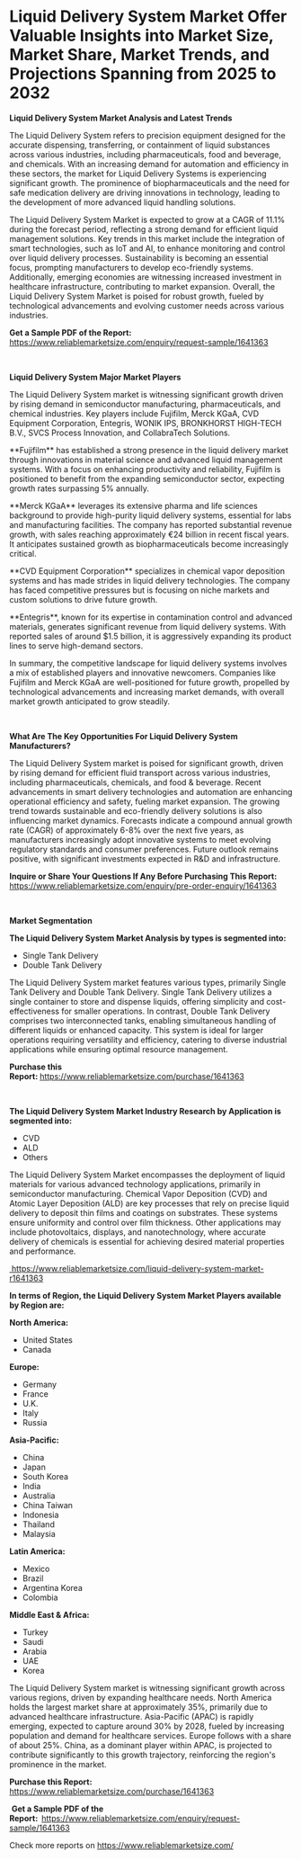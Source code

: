 <p><h1>Liquid Delivery System Market Offer Valuable Insights into Market Size, Market Share, Market Trends, and Projections Spanning from 2025 to 2032</h1></p><p><strong>Liquid Delivery System Market Analysis and Latest Trends</strong></p>
<p><p>The Liquid Delivery System refers to precision equipment designed for the accurate dispensing, transferring, or containment of liquid substances across various industries, including pharmaceuticals, food and beverage, and chemicals. With an increasing demand for automation and efficiency in these sectors, the market for Liquid Delivery Systems is experiencing significant growth. The prominence of biopharmaceuticals and the need for safe medication delivery are driving innovations in technology, leading to the development of more advanced liquid handling solutions.</p><p>The Liquid Delivery System Market is expected to grow at a CAGR of 11.1% during the forecast period, reflecting a strong demand for efficient liquid management solutions. Key trends in this market include the integration of smart technologies, such as IoT and AI, to enhance monitoring and control over liquid delivery processes. Sustainability is becoming an essential focus, prompting manufacturers to develop eco-friendly systems. Additionally, emerging economies are witnessing increased investment in healthcare infrastructure, contributing to market expansion. Overall, the Liquid Delivery System Market is poised for robust growth, fueled by technological advancements and evolving customer needs across various industries.</p></p>
<p><strong>Get a Sample PDF of the Report:&nbsp;</strong> <a href="https://www.reliablemarketsize.com/enquiry/request-sample/1641363?utm_campaign=2561&utm_medium=2&utm_source=Github&utm_content=ia&utm_term=22022025&utm_id=liquid-delivery-system">https://www.reliablemarketsize.com/enquiry/request-sample/1641363</a></p>
<p>&nbsp;</p>
<p><strong>Liquid Delivery System Major Market Players</strong></p>
<p><p>The Liquid Delivery System market is witnessing significant growth driven by rising demand in semiconductor manufacturing, pharmaceuticals, and chemical industries. Key players include Fujifilm, Merck KGaA, CVD Equipment Corporation, Entegris, WONIK IPS, BRONKHORST HIGH-TECH B.V., SVCS Process Innovation, and CollabraTech Solutions.</p><p>**Fujifilm** has established a strong presence in the liquid delivery market through innovations in material science and advanced liquid management systems. With a focus on enhancing productivity and reliability, Fujifilm is positioned to benefit from the expanding semiconductor sector, expecting growth rates surpassing 5% annually.</p><p>**Merck KGaA** leverages its extensive pharma and life sciences background to provide high-purity liquid delivery systems, essential for labs and manufacturing facilities. The company has reported substantial revenue growth, with sales reaching approximately €24 billion in recent fiscal years. It anticipates sustained growth as biopharmaceuticals become increasingly critical.</p><p>**CVD Equipment Corporation** specializes in chemical vapor deposition systems and has made strides in liquid delivery technologies. The company has faced competitive pressures but is focusing on niche markets and custom solutions to drive future growth.</p><p>**Entegris**, known for its expertise in contamination control and advanced materials, generates significant revenue from liquid delivery systems. With reported sales of around $1.5 billion, it is aggressively expanding its product lines to serve high-demand sectors.</p><p>In summary, the competitive landscape for liquid delivery systems involves a mix of established players and innovative newcomers. Companies like Fujifilm and Merck KGaA are well-positioned for future growth, propelled by technological advancements and increasing market demands, with overall market growth anticipated to grow steadily.</p></p>
<p>&nbsp;</p>
<p><strong>What Are The Key Opportunities For Liquid Delivery System Manufacturers?</strong></p>
<p><p>The Liquid Delivery System market is poised for significant growth, driven by rising demand for efficient fluid transport across various industries, including pharmaceuticals, chemicals, and food & beverage. Recent advancements in smart delivery technologies and automation are enhancing operational efficiency and safety, fueling market expansion. The growing trend towards sustainable and eco-friendly delivery solutions is also influencing market dynamics. Forecasts indicate a compound annual growth rate (CAGR) of approximately 6-8% over the next five years, as manufacturers increasingly adopt innovative systems to meet evolving regulatory standards and consumer preferences. Future outlook remains positive, with significant investments expected in R&D and infrastructure.</p></p>
<p><strong>Inquire or Share Your Questions If Any Before Purchasing This Report:</strong> <a href="https://www.reliablemarketsize.com/enquiry/pre-order-enquiry/1641363?utm_campaign=2561&utm_medium=2&utm_source=Github&utm_content=ia&utm_term=22022025&utm_id=liquid-delivery-system">https://www.reliablemarketsize.com/enquiry/pre-order-enquiry/1641363</a></p>
<p>&nbsp;</p>
<p><strong>Market Segmentation</strong></p>
<p><strong>The Liquid Delivery System Market Analysis by types is segmented into:</strong></p>
<p><ul><li>Single Tank Delivery</li><li>Double Tank Delivery</li></ul></p>
<p><p>The Liquid Delivery System market features various types, primarily Single Tank Delivery and Double Tank Delivery. Single Tank Delivery utilizes a single container to store and dispense liquids, offering simplicity and cost-effectiveness for smaller operations. In contrast, Double Tank Delivery comprises two interconnected tanks, enabling simultaneous handling of different liquids or enhanced capacity. This system is ideal for larger operations requiring versatility and efficiency, catering to diverse industrial applications while ensuring optimal resource management.</p></p>
<p><strong>Purchase this Report:&nbsp;</strong><a href="https://www.reliablemarketsize.com/purchase/1641363?utm_campaign=2561&utm_medium=2&utm_source=Github&utm_content=ia&utm_term=22022025&utm_id=liquid-delivery-system">https://www.reliablemarketsize.com/purchase/1641363</a></p>
<p>&nbsp;</p>
<p><strong>The Liquid Delivery System Market Industry Research by Application is segmented into:</strong></p>
<p><ul><li>CVD</li><li>ALD</li><li>Others</li></ul></p>
<p><p>The Liquid Delivery System Market encompasses the deployment of liquid materials for various advanced technology applications, primarily in semiconductor manufacturing. Chemical Vapor Deposition (CVD) and Atomic Layer Deposition (ALD) are key processes that rely on precise liquid delivery to deposit thin films and coatings on substrates. These systems ensure uniformity and control over film thickness. Other applications may include photovoltaics, displays, and nanotechnology, where accurate delivery of chemicals is essential for achieving desired material properties and performance.</p></p>
<p><a href="https://www.reliablemarketsize.com/liquid-delivery-system-market-r1641363?utm_campaign=2561&utm_medium=2&utm_source=Github&utm_content=ia&utm_term=22022025&utm_id=liquid-delivery-system">&nbsp;https://www.reliablemarketsize.com/liquid-delivery-system-market-r1641363</a></p>
<p><strong>In terms of Region, the Liquid Delivery System Market Players available by Region are:</strong></p>
<p>
    <p> <strong> North America: </strong>
        <ul>
            <li>United States</li>
            <li>Canada</li>
        </ul>
        </p> 
    <p> <strong> Europe: </strong>
        <ul>
            <li>Germany</li>
            <li>France</li>
            <li>U.K.</li>
            <li>Italy</li>
            <li>Russia</li>
        </ul>
        </p> 
    <p> <strong> Asia-Pacific: </strong>
        <ul>
            <li>China</li>
            <li>Japan</li>
            <li>South Korea</li>
            <li>India</li>
            <li>Australia</li>
            <li>China Taiwan</li>
            <li>Indonesia</li>
            <li>Thailand</li>
            <li>Malaysia</li>
        </ul>
        </p> 
    <p> <strong> Latin America: </strong>
        <ul>
            <li>Mexico</li>
            <li>Brazil</li>
            <li>Argentina Korea</li>
            <li>Colombia</li>
        </ul>
        </p> 
    <p> <strong> Middle East & Africa: </strong>
        <ul>
            <li>Turkey</li>
            <li>Saudi</li>
            <li>Arabia</li>
            <li>UAE</li>
            <li>Korea</li>
        </ul>
    </p>
    </p>
<p><p>The Liquid Delivery System market is witnessing significant growth across various regions, driven by expanding healthcare needs. North America holds the largest market share at approximately 35%, primarily due to advanced healthcare infrastructure. Asia-Pacific (APAC) is rapidly emerging, expected to capture around 30% by 2028, fueled by increasing population and demand for healthcare services. Europe follows with a share of about 25%. China, as a dominant player within APAC, is projected to contribute significantly to this growth trajectory, reinforcing the region's prominence in the market.</p></p>
<p><strong>Purchase this Report: </strong><a href="https://www.reliablemarketsize.com/purchase/1641363?utm_campaign=2561&utm_medium=2&utm_source=Github&utm_content=ia&utm_term=22022025&utm_id=liquid-delivery-system">https://www.reliablemarketsize.com/purchase/1641363</a></p>
<p>&nbsp;<strong>Get a Sample PDF of the Report:&nbsp;&nbsp;</strong><a href="https://www.reliablemarketsize.com/enquiry/request-sample/1641363?utm_campaign=2561&utm_medium=2&utm_source=Github&utm_content=ia&utm_term=22022025&utm_id=liquid-delivery-system">https://www.reliablemarketsize.com/enquiry/request-sample/1641363</a></p>
<p><strong></strong></p>
<p>Check more reports on <a href="https://www.reliablemarketsize.com/?utm_campaign=2561&utm_medium=2&utm_source=Github&utm_content=ia&utm_term=22022025&utm_id=liquid-delivery-system">https://www.reliablemarketsize.com/</a></p>